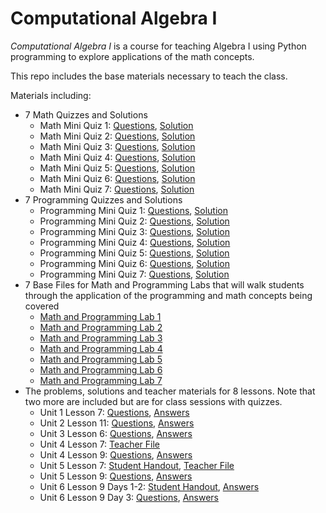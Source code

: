 # Computational Algebra I
_Computational Algebra I_ is a course for teaching Algebra I using Python programming to explore applications of the math concepts. 

This repo includes the base materials necessary to teach the class.

Materials including:
<ul>
    <li>7 Math Quizzes and Solutions
        <ul>
            <li>Math Mini Quiz 1: <a href=
            "https://github.com/TonyTerrasa/computational-algebra-1/blob/main/Computational%20Algebra%20Materials/MathMiniQuizzes/MathMiniQuiz1.pdf">
                Questions</a>, <a href=
                "https://github.com/TonyTerrasa/computational-algebra-1/blob/main/Computational%20Algebra%20Materials/MathMiniQuizzes/Solutions/MathMiniQuiz1_SOLUTION.pdf">
                Solution</a>
            </li>
            <li>Math Mini Quiz 2: <a href=
            "https://github.com/TonyTerrasa/computational-algebra-1/blob/main/Computational%20Algebra%20Materials/MathMiniQuizzes/MathMiniQuiz2.pdf">
                Questions</a>, <a href=
                "https://github.com/TonyTerrasa/computational-algebra-1/blob/main/Computational%20Algebra%20Materials/MathMiniQuizzes/Solutions/MathMiniQuiz2_SOLUTION.pdf">
                Solution</a>
            </li>
            <li>Math Mini Quiz 3: <a href=
            "https://github.com/TonyTerrasa/computational-algebra-1/blob/main/Computational%20Algebra%20Materials/MathMiniQuizzes/MathMiniQuiz3.pdf">
                Questions</a>, <a href=
                "https://github.com/TonyTerrasa/computational-algebra-1/blob/main/Computational%20Algebra%20Materials/MathMiniQuizzes/Solutions/MathMiniQuiz3_SOLUTION.pdf">
                Solution</a>
            </li>
            <li>Math Mini Quiz 4: <a href=
            "https://github.com/TonyTerrasa/computational-algebra-1/blob/main/Computational%20Algebra%20Materials/MathMiniQuizzes/MathMiniQuiz4.pdf">
                Questions</a>, <a href=
                "https://github.com/TonyTerrasa/computational-algebra-1/blob/main/Computational%20Algebra%20Materials/MathMiniQuizzes/Solutions/MathMiniQuiz4_SOLUTION.pdf">
                Solution</a>
            </li>
            <li>Math Mini Quiz 5: <a href=
            "https://github.com/TonyTerrasa/computational-algebra-1/blob/main/Computational%20Algebra%20Materials/MathMiniQuizzes/MathMiniQuiz5.pdf">
                Questions</a>, <a href=
                "https://github.com/TonyTerrasa/computational-algebra-1/blob/main/Computational%20Algebra%20Materials/MathMiniQuizzes/Solutions/MathMiniQuiz5_SOLUTION.pdf">
                Solution</a>
            </li>
            <li>Math Mini Quiz 6: <a href=
            "https://github.com/TonyTerrasa/computational-algebra-1/blob/main/Computational%20Algebra%20Materials/MathMiniQuizzes/MathMiniQuiz6.pdf">
                Questions</a>, <a href=
                "https://github.com/TonyTerrasa/computational-algebra-1/blob/main/Computational%20Algebra%20Materials/MathMiniQuizzes/Solutions/MathMiniQuiz6_SOLUTION.pdf">
                Solution</a>
            </li>
            <li>Math Mini Quiz 7: <a href=
            "https://github.com/TonyTerrasa/computational-algebra-1/blob/main/Computational%20Algebra%20Materials/MathMiniQuizzes/MathMiniQuiz7.pdf">
                Questions</a>, <a href=
                "https://github.com/TonyTerrasa/computational-algebra-1/blob/main/Computational%20Algebra%20Materials/MathMiniQuizzes/Solutions/MathMiniQuiz7_SOLUTION.pdf">
                Solution</a>
            </li>
        </ul>
    </li>
    <li>7 Programming Quizzes and Solutions
        <ul>
            <li>Programming Mini Quiz 1: <a href=
            "https://github.com/TonyTerrasa/computational-algebra-1/blob/main/Computational%20Algebra%20Materials/ProgrammingMiniQuizes/ProgrammingMiniQuiz1.ipynb">
                Questions</a>, <a href=
                "https://github.com/TonyTerrasa/computational-algebra-1/blob/main/Computational%20Algebra%20Materials/ProgrammingMiniQuizes/Answers/ProgrammingMiniQuiz1_ANSWER.ipynb">
                Solution</a>
            </li>
            <li>Programming Mini Quiz 2: <a href=
            "https://github.com/TonyTerrasa/computational-algebra-1/blob/main/Computational%20Algebra%20Materials/ProgrammingMiniQuizes/ProgrammingMiniQuiz2.ipynb">
                Questions</a>, <a href=
                "https://github.com/TonyTerrasa/computational-algebra-1/blob/main/Computational%20Algebra%20Materials/ProgrammingMiniQuizes/Answers/ProgrammingMiniQuiz2_ANSWER.ipynb">
                Solution</a>
            </li>
            <li>Programming Mini Quiz 3: <a href=
            "https://github.com/TonyTerrasa/computational-algebra-1/blob/main/Computational%20Algebra%20Materials/ProgrammingMiniQuizes/ProgrammingMiniQuiz3.ipynb">
                Questions</a>, <a href=
                "https://github.com/TonyTerrasa/computational-algebra-1/blob/main/Computational%20Algebra%20Materials/ProgrammingMiniQuizes/Answers/ProgrammingMiniQuiz3_ANSWER.ipynb">
                Solution</a>
            </li>
            <li>Programming Mini Quiz 4: <a href=
            "https://github.com/TonyTerrasa/computational-algebra-1/blob/main/Computational%20Algebra%20Materials/ProgrammingMiniQuizes/ProgrammingMiniQuiz4.ipynb">
                Questions</a>, <a href=
                "https://github.com/TonyTerrasa/computational-algebra-1/blob/main/Computational%20Algebra%20Materials/ProgrammingMiniQuizes/Answers/ProgrammingMiniQuiz4_ANSWER.ipynb">
                Solution</a>
            </li>
            <li>Programming Mini Quiz 5: <a href=
            "https://github.com/TonyTerrasa/computational-algebra-1/blob/main/Computational%20Algebra%20Materials/ProgrammingMiniQuizes/ProgrammingMiniQuiz5.ipynb">
                Questions</a>, <a href=
                "https://github.com/TonyTerrasa/computational-algebra-1/blob/main/Computational%20Algebra%20Materials/ProgrammingMiniQuizes/Answers/ProgrammingMiniQuiz5_ANSWER.ipynb">
                Solution</a>
            </li>
            <li>Programming Mini Quiz 6: <a href=
            "https://github.com/TonyTerrasa/computational-algebra-1/blob/main/Computational%20Algebra%20Materials/ProgrammingMiniQuizes/ProgrammingMiniQuiz6.ipynb">
                Questions</a>, <a href=
                "https://github.com/TonyTerrasa/computational-algebra-1/blob/main/Computational%20Algebra%20Materials/ProgrammingMiniQuizes/Answers/ProgrammingMiniQuiz6_ANSWER.ipynb">
                Solution</a>
            </li>
            <li>Programming Mini Quiz 7: <a href=
            "https://github.com/TonyTerrasa/computational-algebra-1/blob/main/Computational%20Algebra%20Materials/ProgrammingMiniQuizes/ProgrammingMiniQuiz7.ipynb">
                Questions</a>, <a href=
                "https://github.com/TonyTerrasa/computational-algebra-1/blob/main/Computational%20Algebra%20Materials/ProgrammingMiniQuizes/Answers/ProgrammingMiniQuiz7_ANSWER.ipynb">
                Solution</a>
            </li>
        </ul>
    </li>
    <li>7 Base Files for Math and Programming Labs that will
    walk students through the application of the programming
    and math concepts being covered
        <ul>
            <li>
                <a href=
                "https://github.com/TonyTerrasa/computational-algebra-1/blob/main/Computational%20Algebra%20Materials/Labs/Lab1.ipynb">
                Math and Programming Lab 1</a>
            </li>
            <li>
                <a href=
                "https://github.com/TonyTerrasa/computational-algebra-1/blob/main/Computational%20Algebra%20Materials/Labs/Lab2.ipynb">
                Math and Programming Lab 2</a>
            </li>
            <li>
                <a href=
                "https://github.com/TonyTerrasa/computational-algebra-1/blob/main/Computational%20Algebra%20Materials/Labs/Lab3.ipynb">
                Math and Programming Lab 3</a>
            </li>
            <li>
                <a href=
                "https://github.com/TonyTerrasa/computational-algebra-1/blob/main/Computational%20Algebra%20Materials/Labs/Lab4.ipynb">
                Math and Programming Lab 4</a>
            </li>
            <li>
                <a href=
                "https://github.com/TonyTerrasa/computational-algebra-1/blob/main/Computational%20Algebra%20Materials/Labs/Lab5.ipynb">
                Math and Programming Lab 5</a>
            </li>
            <li>
                <a href=
                "https://github.com/TonyTerrasa/computational-algebra-1/blob/main/Computational%20Algebra%20Materials/Labs/Lab6.ipynb">
                Math and Programming Lab 6</a>
            </li>
            <li>
                <a href=
                "https://github.com/TonyTerrasa/computational-algebra-1/blob/main/Computational%20Algebra%20Materials/Labs/Lab7.ipynb">
                Math and Programming Lab 7</a>
            </li>
        </ul>
    </li>
    <li>The problems, solutions and teacher materials for 8
    lessons. Note that two more are included but are for class
    sessions with quizzes.
        <ul>
            <li>Unit 1 Lesson 7: <a href=
            "https://github.com/TonyTerrasa/computational-algebra-1/blob/main/Computational%20Algebra%20Materials/LessonPlanMaterials/Unit1Lesson7.ipynb">
                Questions</a>, <a href=
                "https://github.com/TonyTerrasa/computational-algebra-1/blob/main/Computational%20Algebra%20Materials/LessonPlanMaterials/Unit1Lesson7_SOLUTION.ipynb">
                Answers</a>
            </li>
            <li>Unit 2 Lesson 11: <a href=
            "https://github.com/TonyTerrasa/computational-algebra-1/blob/main/Computational%20Algebra%20Materials/LessonPlanMaterials/Unit2Lesson11.ipynb">
                Questions</a>, <a href=
                "https://github.com/TonyTerrasa/computational-algebra-1/blob/main/Computational%20Algebra%20Materials/LessonPlanMaterials/Unit2Lesson11_SOLUTION.ipynb">
                Answers</a>
            </li>
            <li>Unit 3 Lesson 6: <a href=
            "https://github.com/TonyTerrasa/computational-algebra-1/blob/main/Computational%20Algebra%20Materials/LessonPlanMaterials/Unit3Lesson6.ipynb">
                Questions</a>, <a href=
                "https://github.com/TonyTerrasa/computational-algebra-1/blob/main/Computational%20Algebra%20Materials/LessonPlanMaterials/Unit3Lesson6_SOLUTION.ipynb">
                Answers</a>
            </li>
            <li>Unit 4 Lesson 7: <a href=
            "https://github.com/TonyTerrasa/computational-algebra-1/blob/main/Computational%20Algebra%20Materials/LessonPlanMaterials/Unit4Lesson7_TEACHER.ipynb">
                Teacher File</a>
            </li>
            <li>Unit 4 Lesson 9: <a href=
            "https://github.com/TonyTerrasa/computational-algebra-1/blob/main/Computational%20Algebra%20Materials/LessonPlanMaterials/Unit4Lesson9.ipynb">
                Questions</a>, <a href=
                "https://github.com/TonyTerrasa/computational-algebra-1/blob/main/Computational%20Algebra%20Materials/LessonPlanMaterials/Unit4Lesson9_SOLUTION.ipynb">
                Answers</a>
            </li>
            <li>Unit 5 Lesson 7: <a href=
            "https://github.com/TonyTerrasa/computational-algebra-1/blob/main/Computational%20Algebra%20Materials/LessonPlanMaterials/Unit5Lesson7_STUDENTHANDOUT.pdf">
                Student Handout</a>, <a href=
                "https://github.com/TonyTerrasa/computational-algebra-1/blob/main/Computational%20Algebra%20Materials/LessonPlanMaterials/Unit5Lesson7_TEACHER.ipynb">
                Teacher File</a>
            </li>
            <li>Unit 5 Lesson 9: <a href=
            "https://github.com/TonyTerrasa/computational-algebra-1/blob/main/Computational%20Algebra%20Materials/LessonPlanMaterials/Unit5Lesson9.ipynb">
                Questions</a>, <a href=
                "https://github.com/TonyTerrasa/computational-algebra-1/blob/main/Computational%20Algebra%20Materials/LessonPlanMaterials/Unit5Lesson9_SOLUTION.ipynb">
                Answers</a>
            </li>
            <li>Unit 6 Lesson 9 Days 1-2: <a href=
            "https://github.com/TonyTerrasa/computational-algebra-1/blob/main/Computational%20Algebra%20Materials/LessonPlanMaterials/Unit6Lesson9_STUDENTHANDOUT.pdf">
                Student Handout</a>, <a href=
                "https://github.com/TonyTerrasa/computational-algebra-1/blob/main/Computational%20Algebra%20Materials/LessonPlanMaterials/Unit6Lesson9_HANDOUT_SOLUTION.pdf">
                Answers</a>
            </li>
            <li>Unit 6 Lesson 9 Day 3: <a href=
            "https://github.com/TonyTerrasa/computational-algebra-1/blob/main/Computational%20Algebra%20Materials/LessonPlanMaterials/Unit6Lesson9_day3.ipynb">
                Questions</a>, <a href=
                "https://github.com/TonyTerrasa/computational-algebra-1/blob/main/Computational%20Algebra%20Materials/LessonPlanMaterials/Unit6Lesson9_day3_SOLUTION.ipynb">
                Answers</a>
            </li>
        </ul>
    </li>
</ul>
